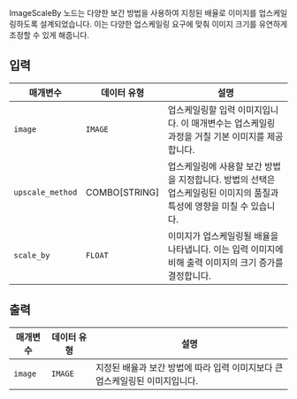 ImageScaleBy 노드는 다양한 보간 방법을 사용하여 지정된 배율로 이미지를 업스케일링하도록 설계되었습니다. 이는 다양한 업스케일링 요구에 맞춰 이미지 크기를 유연하게 조정할 수 있게 해줍니다.

## 입력

| 매개변수         | 데이터 유형   | 설명                                                                                                                   |
| ---------------- | ------------- | ---------------------------------------------------------------------------------------------------------------------- |
| `image`          | `IMAGE`       | 업스케일링할 입력 이미지입니다. 이 매개변수는 업스케일링 과정을 거칠 기본 이미지를 제공합니다.                         |
| `upscale_method` | COMBO[STRING] | 업스케일링에 사용할 보간 방법을 지정합니다. 방법의 선택은 업스케일링된 이미지의 품질과 특성에 영향을 미칠 수 있습니다. |
| `scale_by`       | `FLOAT`       | 이미지가 업스케일링될 배율을 나타냅니다. 이는 입력 이미지에 비해 출력 이미지의 크기 증가를 결정합니다.                 |

## 출력

| 매개변수 | 데이터 유형 | 설명                                                                         |
| -------- | ----------- | ---------------------------------------------------------------------------- |
| `image`  | `IMAGE`     | 지정된 배율과 보간 방법에 따라 입력 이미지보다 큰 업스케일링된 이미지입니다. |
